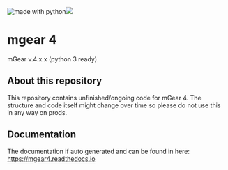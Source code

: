 <img src="https://img.shields.io/badge/made%20with-python-blue.svg?style=flat-square" alt="made with python"><img src="https://img.shields.io/github/license/mgear-dev/mgear4?style=flat-square">

# mgear 4
mGear v.4.x.x (python 3 ready)

## About this repository
This repository contains unfinished/ongoing code for mGear 4. The structure and code itself might change over time so please do not use this in any way on prods.

## Documentation
The documentation if auto generated and can be found in here:
https://mgear4.readthedocs.io
